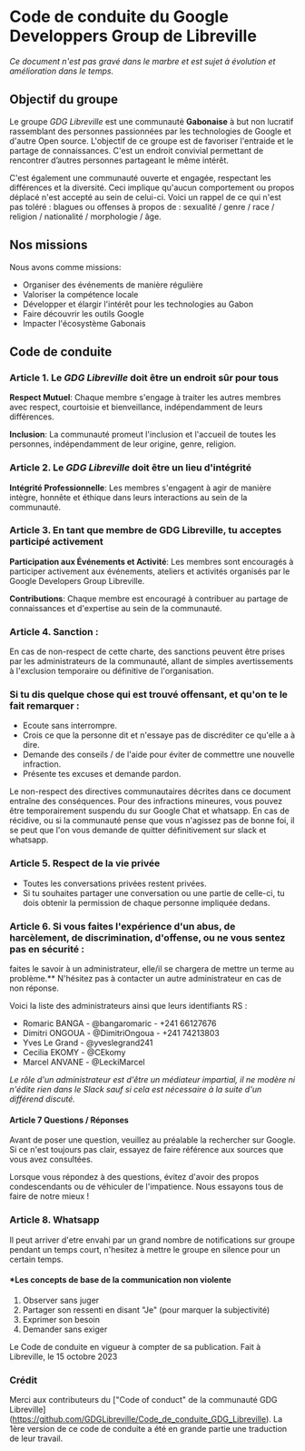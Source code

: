 # Code de conduite du Google Developpers Group de Libreville

*Ce document n'est pas gravé dans le marbre et est sujet à évolution et amélioration dans le temps.*

## Objectif du groupe

Le groupe *GDG Libreville* est une communauté **Gabonaise** à but non lucratif rassemblant des personnes passionnées par les technologies de Google et d'autre Open source. L'objectif de ce groupe est de favoriser l'entraide et le partage de connaissances. C'est un endroit convivial permettant de rencontrer d’autres personnes partageant le même intérêt.

C'est également une communauté ouverte et engagée, respectant les différences et la diversité. Ceci implique qu'aucun comportement ou propos déplacé n'est accepté au sein de celui-ci.
Voici un rappel de ce qui n'est pas toléré : blagues ou offenses à propos de : sexualité / genre / race / religion / nationalité / morphologie / âge.

## Nos missions

Nous avons comme missions:
* Organiser des événements de manière régulière
* Valoriser la compétence locale
* Développer et élargir l'intérêt pour les technologies au Gabon
* Faire découvrir les outils Google
* Impacter l'écosystème Gabonais

## Code de conduite

### Article 1. Le *GDG Libreville* doit être un endroit sûr pour tous
**Respect Mutuel**: Chaque membre s'engage à traiter les autres membres avec respect, courtoisie et bienveillance, indépendamment de leurs différences.

**Inclusion**: La communauté promeut l'inclusion et l'accueil de toutes les personnes, indépendamment de leur origine, genre, religion.

### Article 2. Le *GDG Libreville* doit être un lieu d'intégrité
**Intégrité Professionnelle**: Les membres s'engagent à agir de manière intègre, honnête et éthique dans leurs interactions au sein de la communauté.


### Article 3. En tant que membre de GDG Libreville, tu acceptes participé activement

**Participation aux Événements et Activité**: Les membres sont encouragés à participer activement aux événements, ateliers et activités organisés par le Google Developers Group Libreville.

**Contributions**: Chaque membre est encouragé à contribuer au partage de connaissances et d'expertise au sein de la communauté.


### Article 4. Sanction :

En cas de non-respect de cette charte, des sanctions peuvent être prises par les administrateurs de la communauté, allant de simples avertissements à l'exclusion temporaire ou définitive de l'organisation.


### Si tu dis quelque chose qui est trouvé offensant, et qu'on te le fait remarquer :

* Ecoute sans interrompre.
* Crois ce que la personne dit et n'essaye pas de discréditer ce qu'elle a à dire.
* Demande des conseils / de l'aide pour éviter de commettre une nouvelle infraction.
* Présente tes excuses et demande pardon.

Le non-respect des directives communautaires décrites dans ce document entraîne des conséquences. Pour des infractions mineures, vous pouvez être temporairement suspendu du sur Google Chat et whatsapp. En cas de récidive, ou si la communauté pense que vous n'agissez pas de bonne foi, il se peut que l'on vous demande de quitter définitivement sur slack et whatsapp.

### Article 5. Respect de la vie privée

* Toutes les conversations privées restent privées.
* Si tu souhaites partager une conversation ou une partie de celle-ci, tu dois obtenir la permission de chaque personne impliquée dedans.

### Article 6. Si vous faites l'expérience d'un abus, de harcèlement, de discrimination, d'offense, ou ne vous sentez pas en sécurité :
faites le savoir à un administrateur, elle/il se chargera de mettre un terme au problème.**
N'hésitez pas à contacter un autre administrateur en cas de non réponse.

Voici la liste des administrateurs ainsi que leurs identifiants RS :

* Romaric BANGA - @bangaromaric - +241 66127676
* Dimitri ONGOUA - @DimitriOngoua - +241 74213803
* Yves Le Grand - @yveslegrand241 
* Cecilia EKOMY - @CEkomy
* Marcel ANVANE - @LeckiMarcel

*Le rôle d'un administrateur est d'être un médiateur impartial, il ne modère ni n'édite rien dans le Slack sauf si cela est nécessaire à la suite d'un différend discuté.*


#### Article 7 Questions / Réponses

Avant de poser une question, veuillez au préalable la rechercher sur Google. Si ce n'est toujours pas clair, essayez de faire référence aux sources que vous avez consultées.

Lorsque vous répondez à des questions, évitez d'avoir des propos condescendants ou de véhiculer de l'impatience. Nous essayons tous de faire de notre mieux !

### Article 8. Whatsapp

Il peut arriver d'etre envahi par un grand nombre de notifications sur groupe pendant un temps court, n'hesitez à mettre le groupe en silence pour un certain temps.


#### \*Les concepts de base de la communication non violente

1. Observer sans juger
2. Partager son ressenti en disant "Je" (pour marquer la subjectivité)
3. Exprimer son besoin
4. Demander sans exiger

Le Code de conduite en vigueur à compter de sa publication.
Fait à Libreville, le 15 octobre 2023


### Crédit

Merci aux contributeurs du ["Code of conduct" de la communauté GDG Libreville] (https://github.com/GDGLibreville/Code_de_conduite_GDG_Libreville).
La 1ère version de ce code de conduite a été en grande partie une traduction de leur travail.
